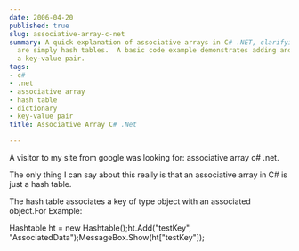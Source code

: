 ```yaml
---
date: 2006-04-20
published: true
slug: associative-array-c-net
summary: A quick explanation of associative arrays in C# .NET, clarifying that they
  are simply hash tables.  A basic code example demonstrates adding and retrieving
  a key-value pair.
tags:
- c#
- .net
- associative array
- hash table
- dictionary
- key-value pair
title: Associative Array C# .Net

---
```

A visitor to my site from google was looking for: associative array c# .net.<p />The only thing I can say about this really is that an associative array in C# is just a hash table.<p />The hash table associates a key of type object with an associated object.For Example:<p />Hashtable ht = new Hashtable();ht.Add("testKey", "AssociatedData");MessageBox.Show(ht["testKey"]);<p />

